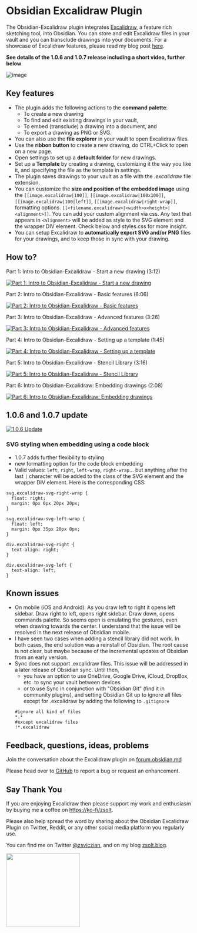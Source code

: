 # Obsidian Excalidraw Plugin
The Obsidian-Excalidraw plugin integrates [Excalidraw](https://excalidraw.com/), a feature rich sketching tool, into Obsidian. You can store and edit Excalidraw files in your vault and you can transclude drawings into your documents. For a showcase of Excalidraw features, please read my blog post [here](https://www.zsolt.blog/2021/03/showcasing-excalidraw.html).

**See details of the 1.0.6 and 1.0.7 release including a short video, further below**

![image](https://user-images.githubusercontent.com/14358394/115983515-d06c2c80-a5a1-11eb-8d12-c7df91d18107.png)

## Key features
- The plugin adds the following actions to the **command palette**:
  - To create a new drawing
  - To find and edit existing drawings in your vault, 
  - To embed (transclude) a drawing into a document, and
  - To export a drawing as PNG or SVG.
- You can also use the **file explorer** in your vault to open Excalidraw files. 
- Use the **ribbon button** to create a new drawing, do CTRL+Click to open on a new page.
- Open settings to set up a **default folder** for new drawings. 
- Set up a **Template** by creating a drawing, customizing it the way you like it, and specifying the file as the template in settings.
- The plugin saves drawings to your vault as a file with the *.excalidraw* file extension.
- You can customize the **size and position of the embedded image** using the `[[image.excalidraw|100]]`, `[[image.excalidraw|100x100]]`, `[[image.excalidraw|100|left]]`, `[[image.excalidraw|right-wrap]]`, formatting options. `[[<filename.excalidraw>|<width>x<height>|<alignment>]]`. You can add your custom alignment via css. Any text that appears in `<alignment>` will be added as style to the SVG element and the wrapper DIV element. Check below and styles.css for more insight.
- You can setup Excalidraw to **automatically export SVG and/or PNG** files for your drawings, and to keep those in sync with your drawing.

## How to?
Part 1: Intro to Obsidian-Excalidraw - Start a new drawing (3:12)

[![Part 1: Intro to Obsidian-Excalidraw - Start a new drawing](https://user-images.githubusercontent.com/14358394/115983840-05797e80-a5a4-11eb-93cd-bae4b1973f72.jpg)](https://youtu.be/i-hIfY-Ecjg)

Part 2: Intro to Obsidian-Excalidraw - Basic features (6:06)

[![Part 2: Intro to Obsidian-Excalidraw - Basic features](https://user-images.githubusercontent.com/14358394/115983902-699c4280-a5a4-11eb-973d-2ba1bd7ac2db.jpg)](https://youtu.be/-dk7pvdl-H0)

Part 3: Intro to Obsidian-Excalidraw - Advanced features (3:26)

[![Part 3: Intro to Obsidian-Excalidraw - Advanced features](https://user-images.githubusercontent.com/14358394/115983916-7de03f80-a5a4-11eb-8f36-4ad516ef9e80.jpg)](https://youtu.be/2cKlEwo8WU0)

Part 4: Intro to Obsidian-Excalidraw - Setting up a template (1:45)

[![Part 4: Intro to Obsidian-Excalidraw - Setting up a template](https://user-images.githubusercontent.com/14358394/115983929-92bcd300-a5a4-11eb-9d4f-03e5cb9e3ebf.jpg)](https://youtu.be/oNPYZEpmuJ8)

Part 5: Intro to Obsidian-Excalidraw - Stencil Library (3:16)

[![Part 5: Intro to Obsidian-Excalidraw - Stencil Library](https://user-images.githubusercontent.com/14358394/115983944-a8ca9380-a5a4-11eb-8a69-e74ae00d95be.jpg)](https://youtu.be/rLx-9FvlzgI)

Part 6: Intro to Obsidian-Excalidraw: Embedding drawings (2:08)

[![Part 6: Intro to Obsidian-Excalidraw: Embedding drawings](https://user-images.githubusercontent.com/14358394/115983954-bbdd6380-a5a4-11eb-9243-f0151451afcd.jpg)](https://youtu.be/JQeJ-Hh-xAI)

## 1.0.6 and 1.0.7 update
[![1.0.6 Update](https://user-images.githubusercontent.com/14358394/116312909-58725200-a7ad-11eb-89b9-c67cb48ffebb.jpg)](https://youtu.be/ipZPbcP2B0M)

### SVG styling when embedding using a code block
- 1.0.7 adds further flexibility to styling
- new formatting option for the code block embedding
- Valid values: `left`, `right`, `left-wrap`, `right-wrap`... but anything after the last `|` character will be added to the class of the SVG element and the wrapper DIV element.
Here is the corresponding CSS:
```
svg.excalidraw-svg-right-wrap {
  float: right;
  margin: 0px 0px 20px 20px;
}

svg.excalidraw-svg-left-wrap {
  float: left;
  margin: 0px 35px 20px 0px;
}

div.excalidraw-svg-right {
  text-align: right;
}

div.excalidraw-svg-left {
  text-align: left;
}
```


## Known issues
- On mobile (iOS and Android): As you draw left to right it opens left sidebar. Draw right to left, opens right sidebar. Draw down, opens commands palette. So seems open is emulating the gestures, even when drawing towards the center. I understand that the issue will be resolved in the next release of Obsidian mobile. 
- I have seen two cases when adding a stencil library did not work. In both cases, the end solution was a reinstall of Obsidian. The root cause is not clear, but maybe because of  the incremental updates of Obsidian from an early version.
- Sync does not support .excalidraw files. This issue will be addressed in a later release of Obsidian sync. Until then, 
  - you have an option to use OneDrive, Google Drive, iCloud, DropBox, etc. to sync your vault between devices
  - or to use Sync in conjunction with "Obsidian Git" (find it in community plugins), and setting Obsidian Git up to ignore all files except for .excalidraw by adding the following to `.gitignore`
  ```
  #ignore all kind of files
  *.*
  #except excalidraw files
  !*.excalidraw
  ```

## Feedback, questions, ideas, problems
Join the conversation about the Excalidraw plugin on [forum.obsidian.md](https://forum.obsidian.md/t/excalidraw-full-featured-sketching-plugin-in-obsidian)

Please head over to [GitHub](https://github.com/zsviczian/obsidian-excalidraw-plugin/issues) to report a bug or request an enhancement.

## Say Thank You
If you are enjoying Excalidraw then please support my work and enthusiasm by buying me a coffee on [https://ko-fi/zsolt](https://ko-fi.com/zsolt).

Please also help spread the word by sharing about the Obsidian Excalidraw Plugin on Twitter, Reddit, or any other social media platform you regularly use. 

You can find me on Twitter [@zsviczian](https://twitter.com/zsviczian), and on my blog [zsolt.blog](https://zsolt.blog).

[<img style="float:left" src="https://user-images.githubusercontent.com/14358394/115450238-f39e8100-a21b-11eb-89d0-fa4b82cdbce8.png" width="200">](https://ko-fi.com/zsolt)
